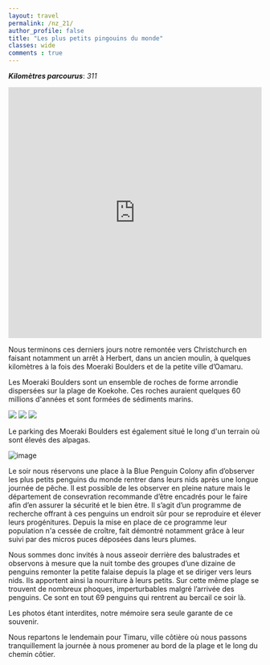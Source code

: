 ```yaml
---
layout: travel
permalink: /nz_21/
author_profile: false
title: "Les plus petits pingouins du monde"
classes: wide
comments : true
---
```


<!-- jQuery 1.8 or later, 33 KB -->
<script src="https://ajax.googleapis.com/ajax/libs/jquery/1.11.1/jquery.min.js"></script>

<!-- Fotorama from CDNJS, 19 KB -->
<link  href="https://cdnjs.cloudflare.com/ajax/libs/fotorama/4.6.4/fotorama.css" rel="stylesheet">
<script src="https://cdnjs.cloudflare.com/ajax/libs/fotorama/4.6.4/fotorama.js"></script>

***Kilomètres parcourus***: *311*

<iframe src="https://www.google.com/maps/d/u/0/embed?mid=1W4rbLmBpwdFnWrzfphewi1-nvcJchewZ" width="100%" height="500" frameBorder="0"></iframe>

<br>

Nous terminons ces derniers jours notre remontée vers Christchurch en faisant notamment un arrêt à Herbert, dans un ancien moulin, à quelques kilomètres à la fois des Moeraki Boulders et de la petite ville d’Oamaru.

Les Moeraki Boulders sont un ensemble de roches de forme arrondie dispersées sur la plage de Koekohe. Ces roches auraient quelques 60 millions d'années et sont formées de sédiments marins.


<div class="fotorama">
  <img src="https://drive.google.com/uc?id=1hPhOZvYOi_ssw3ua9P8yDIkwK8h0DCDR">
  <img src="https://drive.google.com/uc?id=1pl2RaRZcG9snEm30qRToBPuLGBmxjgzn">
  <img src="https://drive.google.com/uc?id=1KvVeVmWCMt2LJBPyEl0NVvPRZprhidBR">
</div>

Le parking des Moeraki Boulders est également situé le long d'un terrain où sont élevés des alpagas.

![image](https://drive.google.com/uc?id=19riBBYy3LLssOdYQH0ThgtjCEk2k2LoU)

Le soir nous réservons une place à la Blue Penguin Colony afin d’observer les plus petits penguins du monde rentrer dans leurs nids après une longue journée de pêche. Il est possible de les observer en pleine nature mais le département de consevration recommande d’être encadrés pour le faire afin d’en assurer la sécurité et le bien être. Il s’agit d’un programme de recherche offrant à ces penguins un endroit sûr pour se reproduire et élever leurs progénitures. Depuis la mise en place de ce programme leur population n'a cessée de croître, fait démontré notamment grâce à leur suivi par des micros puces déposées dans leurs plumes. 

Nous sommes donc invités à nous asseoir derrière des balustrades et observons à mesure que la nuit tombe des groupes d’une dizaine de penguins remonter la petite falaise depuis la plage et se diriger vers leurs nids. Ils apportent ainsi la nourriture à leurs petits. Sur cette même plage se trouvent de nombreux phoques, imperturbables malgré l’arrivée des penguins. Ce sont en tout 69 penguins qui rentrent au bercail ce soir là. 

Les photos étant interdites, notre mémoire sera seule garante de ce souvenir. 

Nous repartons le lendemain pour Timaru, ville côtière où nous passons tranquillement la journée à nous promener au bord de la plage et le long du chemin côtier. 